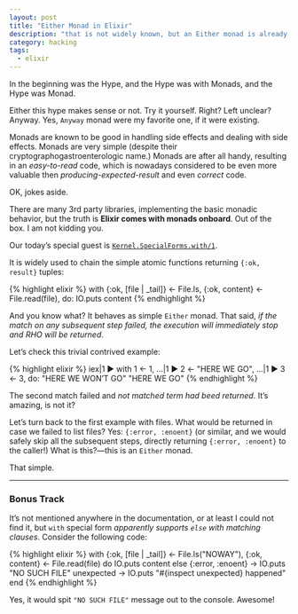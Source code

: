 ```yaml
---
layout: post
title: "Either Monad in Elixir"
description: "that is not widely known, but an Either monad is already presented in Elixir"
category: hacking
tags:
  - elixir
---
```


In the beginning was the Hype, and the Hype was with Monads, and the Hype was Monad.

Either this hype makes sense or not. Try it yourself. Right? Left unclear? Anyway.
Yes, `Anyway` monad were my favorite one, if it were existing.

Monads are known to be good in handling side effects and dealing with side effects.
Monads are very simple (despite their cryptographogastroenterologic name.) Monads
are after all handy, resulting in an _easy-to-read_ code, which is nowadays considered
to be even more valuable then _producing-expected-result_ and even _correct_ code.

OK, jokes aside.

There are many 3rd party libraries, implementing the basic monadic behavior, but
the truth is **Elixir comes with monads onboard**. Out of the box. I am not kidding you.

Our today’s special guest is
[`Kernel.SpecialForms.with/1`](https://hexdocs.pm/elixir/Kernel.SpecialForms.html#with/1).

It is widely used to chain the simple atomic functions returning `{:ok, result}`
tuples:

{% highlight elixir %}
with {:ok, [file | _tail]} <- File.ls,
     {:ok, content} <- File.read(file),
  do: IO.puts content
{% endhighlight %}

And you know what? It behaves as simple `Either` monad. That said,
_if the match on any subsequent step failed, the execution will immediately stop
and RHO will be returned_.

Let’s check this trivial contrived example:

{% highlight elixir %}
iex|1 ▶ with 1 <- 1,
...|1 ▶      2 <- "HERE WE GO",
...|1 ▶      3 <- 3, do: "HERE WE WON’T GO"
"HERE WE GO"
{% endhighlight %}

The second match failed and _not matched term had beed returned_. It’s amazing,
is not it?

Let’s turn back to the first example with files. What would be returned in case
we failed to list files? Yes: `{:error, :enoent}` (or similar, and we would
safely skip all the subsequent steps, directly returning `{:error, :enoent}`
to the caller!) What is this?—this is an `Either` monad.

That simple.

---

### Bonus Track

It’s not mentioned anywhere in the documentation, or at least I could not find it,
but `with` special form _apparently supports `else` with matching clauses_.
Consider the following code:

{% highlight elixir %}
with {:ok, [file | _tail]} <- File.ls("NOWAY"),
     {:ok, content} <- File.read(file) do
  IO.puts content
else
  {:error, :enoent} -> IO.puts "NO SUCH FILE"
  unexpected -> IO.puts "#{inspect unexpected} happened"
end
{% endhighlight %}

Yes, it would spit `"NO SUCH FILE"` message out to the console. Awesome!
